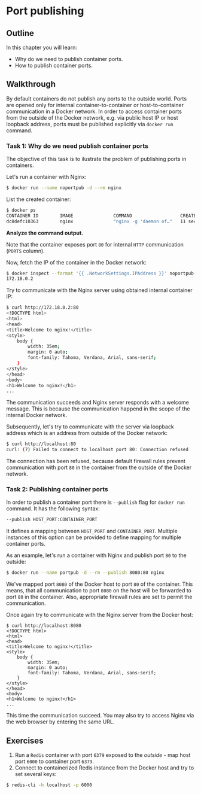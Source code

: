 # Port publishing

## Outline

In this chapter you will learn:

* Why do we need to publish container ports.
* How to publish container ports.

## Walkthrough

By default containers do not publish any ports to the outside world. Ports are opened only for internal container-to-container or host-to-container communication in a Docker network. In order to access container ports from the outside of the Docker network, e.g. via public host IP or host loopback address, ports must be published explicitly via `docker run` command.

### Task 1: Why do we need publish container ports

The objective of this task is to ilustrate the problem of publishing ports in containers.

Let's run a container with Nginx:

```bash
$ docker run --name noportpub -d --rm nginx
```

List the created container:

```bash
$ docker ps
CONTAINER ID        IMAGE               COMMAND                  CREATED              STATUS              PORTS               NAMES
dc8defc10363        nginx               "nginx -g 'daemon of…"   11 seconds ago       Up 9 seconds        80/tcp              noportpub
```

**Analyze the command output.**

Note that the container exposes port `80` for internal `HTTP` communication (`PORTS` column).

Now, fetch the IP of the container in the Docker network:

```bash
$ docker inspect --format '{{ .NetworkSettings.IPAddress }}' noportpub
172.18.0.2
```

Try to communicate with the Nginx server using obtained internal container IP:

```bash
$ curl http://172.18.0.2:80
<!DOCTYPE html>
<html>
<head>
<title>Welcome to nginx!</title>
<style>
    body {
        width: 35em;
        margin: 0 auto;
        font-family: Tahoma, Verdana, Arial, sans-serif;
    }
</style>
</head>
<body>
<h1>Welcome to nginx!</h1>
...
```

The communication succeeds and Nginx server responds with a welcome message. This is because the communication happend in the scope of the internal Docker network.

Subsequently, let's try to communicate with the server via loopback address which is an address from outside of the Docker network:

```bash
$ curl http://localhost:80
curl: (7) Failed to connect to localhost port 80: Connection refused
```

The connection has been refused, because default firewall rules prevent communication with port `80` in the container from the outside of the Docker network.

### Task 2: Publishing container ports

In order to publish a container port there is `--publish` flag for `docker run` command. It has the following syntax:

```bash
--publish HOST_PORT:CONTAINER_PORT
```

It defines a mapping between `HOST_PORT` and `CONTAINER_PORT`. Multiple instances of this option can be provided to define mapping for multiple container ports.

As an example, let's run a container with Nginx and publish port `80` to the outside:

```bash
$ docker run --name portpub -d --rm --publish 8080:80 nginx
```

We've mapped port `8080` of the Docker host to port `80` of the container. This means, that all communication to port `8080` on the host will be forwarded to port `80` in the container. Also, appropriate firewall rules are set to permit the communication.

Once again try to communicate with the Nginx server from the Docker host:

```
$ curl http://localhost:8080
<!DOCTYPE html>
<html>
<head>
<title>Welcome to nginx!</title>
<style>
    body {
        width: 35em;
        margin: 0 auto;
        font-family: Tahoma, Verdana, Arial, sans-serif;
    }
</style>
</head>
<body>
<h1>Welcome to nginx!</h1>
...
```

This time the communication succeed. You may also try to access Nginx via the web browser by entering the same URL.

## Exercises

1. Run a `Redis` container with port `6379` exposed to the *outside* - map host port `6000` to container port `6379`.
2. Connect to containerized Redis instance from the Docker host and try to set several keys:

  ```bash
  $ redis-cli -h localhost -p 6000
  ```
